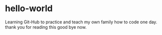 # hello-world
Learning Git-Hub
to practice and teach my own family 
how to code one day.
thank you for reading this
good bye now.
